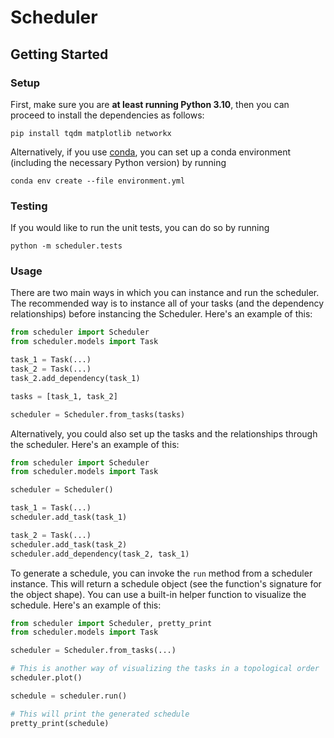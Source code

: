 # Scheduler

## Getting Started

### Setup

First, make sure you are **at least running Python 3.10**, then you can proceed to install the dependencies as follows:

```
pip install tqdm matplotlib networkx
```

Alternatively, if you use [conda](https://www.anaconda.com/), you can set up a conda environment (including the necessary Python version) by running

```
conda env create --file environment.yml
```

### Testing

If you would like to run the unit tests, you can do so by running

```
python -m scheduler.tests
```

### Usage

There are two main ways in which you can instance and run the scheduler. The recommended way is to instance all of your tasks (and the dependency relationships) before instancing the Scheduler. Here's an example of this:

```python
from scheduler import Scheduler
from scheduler.models import Task

task_1 = Task(...)
task_2 = Task(...)
task_2.add_dependency(task_1)

tasks = [task_1, task_2]

scheduler = Scheduler.from_tasks(tasks)
```

Alternatively, you could also set up the tasks and the relationships through the scheduler. Here's an example of this:

```python
from scheduler import Scheduler
from scheduler.models import Task

scheduler = Scheduler()

task_1 = Task(...)
scheduler.add_task(task_1)

task_2 = Task(...)
scheduler.add_task(task_2)
scheduler.add_dependency(task_2, task_1)
```

To generate a schedule, you can invoke the `run` method from a scheduler instance. This will return a schedule object (see the function's signature for the object shape). You can use a built-in helper function to visualize the schedule. Here's an example of this:

```python
from scheduler import Scheduler, pretty_print
from scheduler.models import Task

scheduler = Scheduler.from_tasks(...)

# This is another way of visualizing the tasks in a topological order
scheduler.plot()

schedule = scheduler.run()

# This will print the generated schedule
pretty_print(schedule)
```
